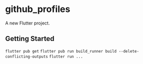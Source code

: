 # github_profiles

A new Flutter project.

## Getting Started

    
```flutter pub get```
```flutter pub run build_runner build --delete-conflicting-outputs```
```flutter run ...```